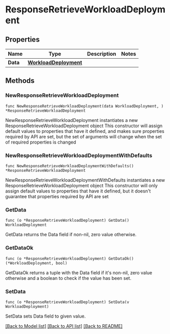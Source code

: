# ResponseRetrieveWorkloadDeployment

## Properties

Name | Type | Description | Notes
------------ | ------------- | ------------- | -------------
**Data** | [**WorkloadDeployment**](WorkloadDeployment.md) |  | 

## Methods

### NewResponseRetrieveWorkloadDeployment

`func NewResponseRetrieveWorkloadDeployment(data WorkloadDeployment, ) *ResponseRetrieveWorkloadDeployment`

NewResponseRetrieveWorkloadDeployment instantiates a new ResponseRetrieveWorkloadDeployment object
This constructor will assign default values to properties that have it defined,
and makes sure properties required by API are set, but the set of arguments
will change when the set of required properties is changed

### NewResponseRetrieveWorkloadDeploymentWithDefaults

`func NewResponseRetrieveWorkloadDeploymentWithDefaults() *ResponseRetrieveWorkloadDeployment`

NewResponseRetrieveWorkloadDeploymentWithDefaults instantiates a new ResponseRetrieveWorkloadDeployment object
This constructor will only assign default values to properties that have it defined,
but it doesn't guarantee that properties required by API are set

### GetData

`func (o *ResponseRetrieveWorkloadDeployment) GetData() WorkloadDeployment`

GetData returns the Data field if non-nil, zero value otherwise.

### GetDataOk

`func (o *ResponseRetrieveWorkloadDeployment) GetDataOk() (*WorkloadDeployment, bool)`

GetDataOk returns a tuple with the Data field if it's non-nil, zero value otherwise
and a boolean to check if the value has been set.

### SetData

`func (o *ResponseRetrieveWorkloadDeployment) SetData(v WorkloadDeployment)`

SetData sets Data field to given value.



[[Back to Model list]](../README.md#documentation-for-models) [[Back to API list]](../README.md#documentation-for-api-endpoints) [[Back to README]](../README.md)


